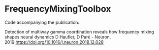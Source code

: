 # FrequencyMixingToolbox

Code accompanying the publication:

Detection of multiway gamma coordination reveals how frequency mixing shapes neural dynamics
D Haufler, D Paré - Neuron, 2019.https://doi.org/10.1016/j.neuron.2018.12.028

